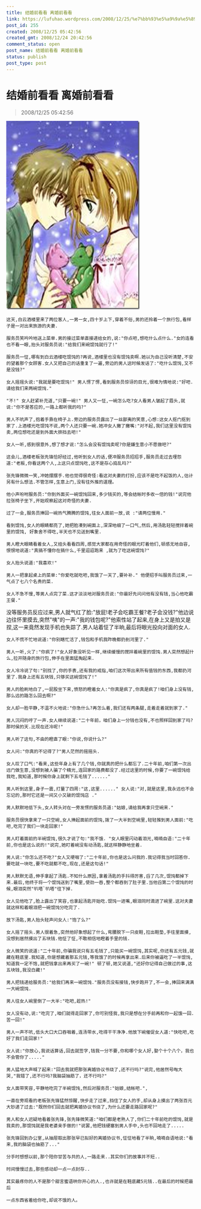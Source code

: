 ```yaml
---
title: 结婚前看看 离婚前看看
link: https://lufuhao.wordpress.com/2008/12/25/%e7%bb%93%e5%a9%9a%e5%89%8d%e7%9c%8b%e7%9c%8b-%e7%a6%bb%e5%a9%9a%e5%89%8d%e7%9c%8b%e7%9c%8b/
post_id: 255
created: 2008/12/25 05:42:56
created_gmt: 2008/12/24 20:42:56
comment_status: open
post_name: 结婚前看看 离婚前看看
status: publish
post_type: post
---
```


# 结婚前看看 离婚前看看

> 2008/12/25 05:42:56

 

![20081225-054256-0001](/assets/images/20081225-054256-0001.jpg)

    这天,白云酒楼里来了两位客人,一男一女,四十岁上下,穿着不俗,男的还拎着一个旅行包,看样子是一对出来旅游的夫妻. 

    服务员笑吟吟地送上菜单.男的接过菜单直接递给女的,说:"你点吧,想吃什么点什么."女的连看也不看一眼,抬头对服务员说:"给我们来碗馄饨就行了!" 

    服务员一怔,哪有到白云酒楼吃馄饨的?再说,酒楼里也没有馄饨卖啊.她以为自己没听清楚,不安的望着那个女顾客.女人又把自己的话重复了一遍,旁边的男人这时候发话了:"吃什么馄饨,又不是没钱?" 

    女人摇摇头说:"我就是要吃馄饨!" 男人愣了愣,看到服务员惊讶的目光,很难为情地说:"好吧.请给我们来两碗馄饨." 

    "不!" 女人赶紧补充道,"只要一碗!" 男人又一怔,一碗怎么吃?女人看男人皱起了眉头,就说:"你不是答应的,一路上都听我的吗?" 

    男人不吭声了,抱着手靠在椅子上.旁边的服务员露出了一丝鄙夷的笑意,心想:这女人抠门抠到家了.上酒楼光吃馄饨不说,两个人还只要一碗.她冲女人撇了撇嘴:"对不起,我们这里没有馄饨卖,两位想吃还是到外面大排挡去吧!" 

    女人一听,感到很意外,想了想才说:"怎么会没有馄饨卖呢?你是嫌生意小不愿做吧?" 

    这会儿,酒楼老板张先锋恰好经过,他听到女人的话,便冲服务员招招手,服务员走过去埋怨道:"老板,你看这两个人,上这只点馄饨吃,这不是存心捣乱吗?" 

    张先锋微微一笑,冲她摆摆手.他也觉得很奇怪:看这对夫妻的打扮,应该不是吃不起饭的人,估计另有什么想法.不管怎样,生意上门,没有往外推的道理。 

    他小声吩咐服务员:"你到外面买一碗馄饨回来,多少钱买的,等会结帐时多收一倍的钱!"说完他拉张椅子坐下,开始观察起这对奇怪的夫妻. 

    过了一会,服务员捧回一碗热气腾腾的馄饨,往女人面前一放,说 :"请两位慢用." 

    看到馄饨,女人的眼睛都亮了,她把脸凑到碗面上,深深地细了一口气,然后,用汤匙轻轻搅拌着碗里的馄饨, 好象舍不得吃,半天也不见送到嘴里. 

    男人瞪大眼睛看着女人,又扭头看看四周,感觉大家都在用奇怪的眼光盯着他们,顿感无地自容,恨恨地说道:"真搞不懂你在搞什么,千里迢迢跑来 ,就为了吃这碗馄饨?" 

    女人抬头说道:"我喜欢!" 

    男人一把拿起桌上的菜单:"你爱吃就吃吧,我饿了一天了,要补补." 他便招手叫服务员过来,一气点了七八个名贵的菜. 

    女人不急不慢,等男人点完了菜.这才淡淡地对服务员说:"你最好先问问他有没有钱,当心他吃霸王餐." 

没等服务员反应过来,男人就气红了脸:"放屁!老子会吃霸王餐?老子会没钱?"他边说边往怀里摸去,突然"咦"的一声:"我的钱包呢?"他索性站了起来,在身上又是拍又是捏,这一来竟然发现手机也失踪了.男人站着怔了半晌,最后将眼光投向对面的女人. 

    女人不慌不忙地说道:"你别瞎忙活了,钱包和手机我昨晚都扔到河里了." 

    男人一听,火了:"你疯了!"女人好象没听见一样,继续缓慢的搅拌着碗里的馄饨.男人突然想起什么,拉开随身的旅行包,伸手在里面猛掏起来. 

    女人冷冷说了句:"别找了,你的手表,还有我的戒指,咱们这次带出来所有值钱的东西,我都扔河里了.我身上还有五块钱,只够买这碗馄饨了!" 

    男人的脸刷地白了,一屁股坐下来,愤怒的瞪着女人:"你真是疯了,你真是疯了!咱们身上没有钱,那么远的路怎么回去啊?" 

    女人却一脸平静,不温不火地说:"你急什么?再怎么着,我们还有两条腿,走着走着就到家了." 

    男人沉闷的哼了一声.女人继续说道:"二十年前，咱们身上一分钱也没有,不也照样回到家了吗?那时侯的天.比现在还冷呢!" 

    男人听了这句,不由的瞪直了眼:"你说,你说什么?"

    女人问:"你真的不记得了?"男人茫然的摇摇头. 

    女人叹了口气:"看来,这些年身上有了几个钱,你就真的把什么都忘了.二十年前,咱们第一次出远门做生意,没想到被人骗了个精光,连回家的路费都没了.经过这里的时候,你要了一碗馄饨给我吃,我知道,那时候你身上就剩下五毛钱了......" 

    男人听到这里,身子一震,打量了四周:"这,这里......" 女人说:"对,就是这里,我永远也不会忘记的,那时它还是一间又小又破的馄饨店 ." 

    男人默默地低下头,女人转头对在一旁发愣的服务员道:"姑娘,请给我再拿只空碗来." 

    服务员很快拿来了一只空碗,女人捧起面前的馄饨,拨了一大半到空碗里,轻轻推到男人面前:"吃吧,吃完了我们一块走回家!" 

    男人盯着面前的半碗馄饨,很久才说了句:"我不饿. "女人眼里闪动着泪光,喃喃自语:"二十年前,你也是这么说的!"说完,她盯着碗没有动汤匙,就这样静静地坐着. 

    男人说:"你怎么还不吃?"女人又哽咽了:"二十年前,你也是这么问我的.我记得我当时回答你.要吃就一块吃,要不吃就都不吃,现在,还是这句话!" 

    男人默默无语,伸手拿起了汤匙.不知什么原因,拿着汤匙的手抖得厉害,舀了几次,馄饨都掉下来.最后,他终于将一个馄饨送到了嘴里,使劲一吞,整个都吞到了肚子里.当他舀第二个馄饨的时候,眼泪突然"叭嗒`叭嗒"往下掉. 

    女人见他吃了,脸上露出了笑容,也拿起汤匙开始吃.馄饨一进嘴,眼泪同时滴进了碗里.这对夫妻就这样和着眼泪把一碗馄饨分吃完了. 

    放下汤匙,男人抬头轻声问女人:"饱了么?" 

    女人摇了摇头.男人很着急,突然他好象想起了什么,弯腰脱下一只皮鞋,拉出鞋垫,手往里面摸,没想到居然摸出了五块钱.他怔了怔,不敢相信地瞪着手里的钱. 

    女人微笑的说道:"二十年前,你骗我说只有五毛钱了,只能买一碗馄饨,其实呢,你还有五元钱,就藏在鞋底里.我知道,你是想藏着那五元钱,等我饿了的时候再拿出来.后来你被逼吃了一半馄饨,知道我一定不饱,就把钱拿出来再买了一碗!" 顿了顿,她又说道,"还好你记得自己做过的事,这五块钱,我没白藏!" 

    男人把钱递给服务员:"给我们再来一碗馄饨."服务员没有接钱,快步跑开了,不一会,捧回来满满一大碗馄饨. 

    男人往女人碗里倒了一大半:"吃吧,趁热!" 

    女人没有动,说:"吃完了,咱们就得走回家了,你可别怪我,我只是想在分手前再和你一起饿一回.苦一回!" 

    男人一声不吭,低头大口大口吞咽着,连汤带水,吃得干干净净.他放下碗催促女人道:"快吃吧,吃好了我们走回家!" 

    女人说:"你放心,我说话算话,回去就签字,钱我一分不要,你和哪个女人好,娶个十个八个，我也不会管你了....." 

    男人猛地大声喊了起来:"回去我就把那张离婚协议书烧了,还不行吗?"说完,他居然号啕大哭,"我错了,还不行吗?我脑袋抽筋了，还不行吗?" 

    女人面带笑容,平静地吃完了半碗馄饨,然后对服务员:"姑娘,结帐吧.", 

    一直在旁观看的老板张先锋猛然惊醒,快步走了过来,挡住了女人的手,却从身上摸出了两张百元大钞递了过去:"既然你们回去就把离婚协议书烧了,为什么还要走路回家呢?" 

    男人和女人迟疑地看着张先锋,张先锋微笑道:"咱们都是老熟人了,你们二十年前吃的馄饨,就是我卖的,那馄饨就是我老婆亲手做的!"说罢,他把钱硬塞到男人手中,头也不回地走了..... 

    张先锋回到办公室,从抽屉取出那张早已拟好的离婚协议书,怔怔地看了半晌,喃喃自语地说:"看来,我的脑袋也抽筋了..." 

    分手时想想以前,那个陪你甘苦与共的人,一路走来..其实你们的故事并不短..

    时间慢慢过去,那些感动却一点一点封存..

    其实最疼你的人不是那个甜言蜜语哄你开心的人.,也许就是在鞋底藏5元钱..在最后的时候把最后

    一点东西省着给你吃,却说不饿的人。
